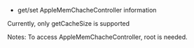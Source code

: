 * get/set AppleMemChacheController information

Currently, only getCacheSize is supported

Notes: 
 To access AppleMemChacheController, root is needed.
